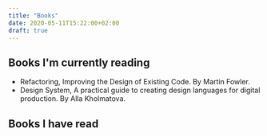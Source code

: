 ```yaml
---
title: "Books"
date: 2020-05-11T15:22:00+02:00
draft: true
---
```


## Books I'm currently reading
- Refactoring, Improving the Design of Existing Code. By Martin Fowler.
- Design System, A practical guide to creating design languages for digital production. By Alla Kholmatova.

## Books I have read